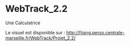 # WebTrack_2.2
Une Calculatrice

Le visuel est disponible sur : http://fjiang.perso.centrale-marseille.fr/WebTrack/Projet_2.2/
